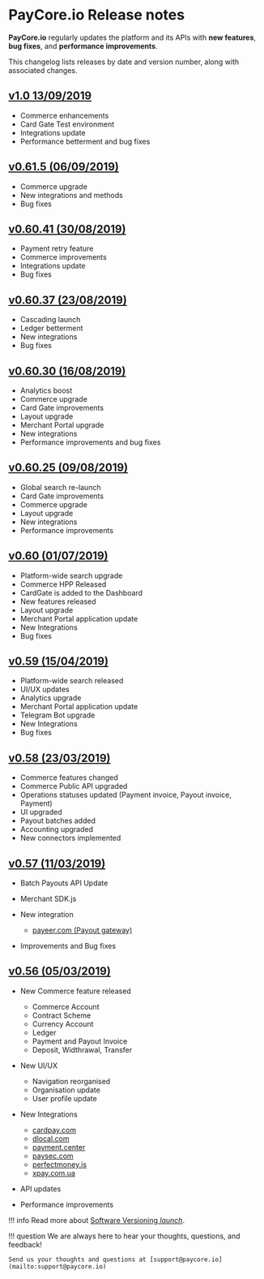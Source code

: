 # PayCore.io Release notes 

**PayCore.io** regularly updates the platform and its APIs with **new features**, **bug fixes**, and **performance improvements**. 

This changelog lists releases by date and version number, along with associated changes. 

## [v1.0 13/09/2019](v1.0/)


* Commerce enhancements
* Card Gate Test environment
* Integrations update
* Performance betterment and bug fixes 

## [v0.61.5 (06/09/2019)](v0.61.5/)

* Commerce upgrade
* New integrations and methods
* Bug fixes

## [v0.60.41 (30/08/2019)](v0.60.41/)

* Payment retry feature
* Commerce improvements
* Integrations update
* Bug fixes

## [v0.60.37 (23/08/2019)](v0.60.37/)

  * Cascading launch
  * Ledger betterment
  * New integrations
  * Bug fixes

## [v0.60.30 (16/08/2019)](v0.60.30/)

  * Analytics boost
  * Commerce upgrade
  * Card Gate improvements
  * Layout upgrade
  * Merchant Portal upgrade
  * New integrations
  * Performance improvements and bug fixes

## [v0.60.25 (09/08/2019)](v0.60.25/)

  * Global search re-launch
  * Card Gate improvements
  * Commerce upgrade
  * Layout upgrade
  * New integrations
  * Performance improvements

## [v0.60 (01/07/2019)](v0.60/)

* Platform-wide search upgrade
* Commerce HPP Released
* CardGate is added to the Dashboard
* New features released
* Layout upgrade
* Merchant Portal application update
* New Integrations
* Bug fixes

## [v0.59 (15/04/2019)](v0.59/)
* Platform-wide search released
* UI/UX updates
* Analytics upgrade
* Merchant Portal application update
* Telegram Bot upgrade
* New Integrations
* Bug fixes


## [v0.58 (23/03/2019)](v0.58/)

* Commerce features changed
* Commerce Public API upgraded
* Operations statuses updated (Payment invoice, Payout invoice, Payment)
* UI upgraded
* Payout batches added
* Accounting upgraded
* New connectors implemented

## [v0.57 (11/03/2019)](v0.57/)

* Batch Payouts API Update
* Merchant SDK.js
* New integration

    * [payeer.com (Payout gateway)](/connectors/payeer)

* Improvements and Bug fixes

## [v0.56 (05/03/2019)](v0.56/)

* New Commerce feature released

    * Commerce Account
    * Contract Scheme
    * Currency Account
    * Ledger
    * Payment and Payout Invoice
    * Deposit, Widthrawal, Transfer

* New UI/UX

    * Navigation reorganised
    * Organisation update
    * User profile update

* New Integrations

    * [cardpay.com](/connectors/cardpay)
    * [dlocal.com](/connectors/dlocal)
    * [payment.center](/connectors/paymentcenter)
    * [paysec.com](/connectors/paysec)
    * [perfectmoney.is](/connectors/perfectmoney)
    * [xpay.com.ua](/connectors/xpayua)

* API updates
* Performance improvements

!!! info
    Read more about [Software Versioning <i class="md-icon">launch</i>](https://semver.org).

!!! question
    We are always here to hear your thoughts, questions, and feedback! 

    Send us your thoughts and questions at [support@paycore.io](mailto:support@paycore.io)